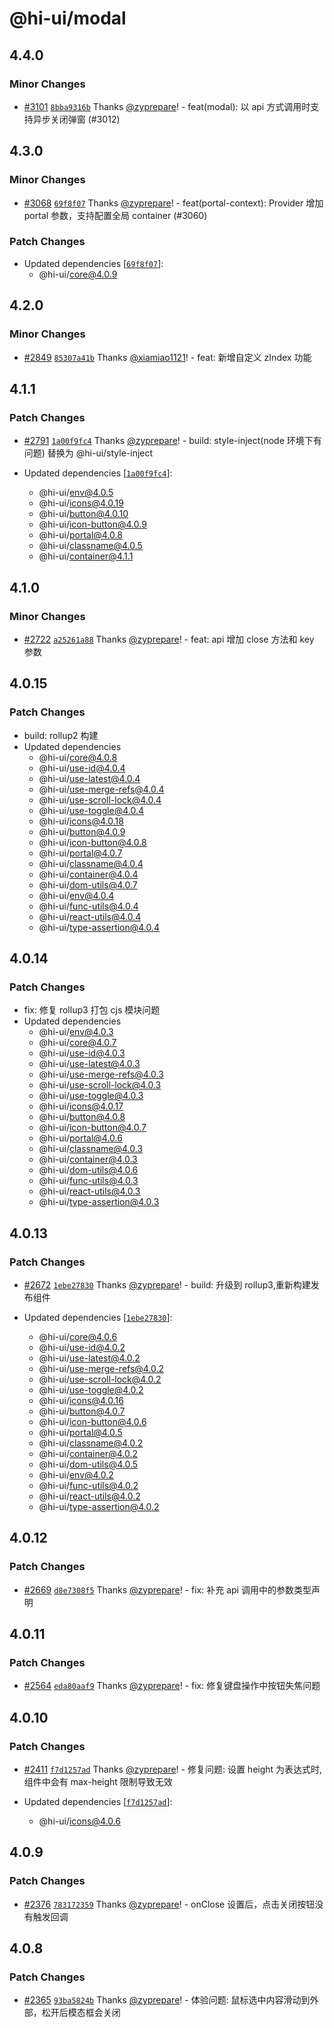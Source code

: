 # @hi-ui/modal

## 4.4.0

### Minor Changes

- [#3101](https://github.com/XiaoMi/hiui/pull/3101) [`8bba9316b`](https://github.com/XiaoMi/hiui/commit/8bba9316baa01df2192bfd4ed5d3c7b3c93c0b87) Thanks [@zyprepare](https://github.com/zyprepare)! - feat(modal): 以 api 方式调用时支持异步关闭弹窗 (#3012)

## 4.3.0

### Minor Changes

- [#3068](https://github.com/XiaoMi/hiui/pull/3068) [`69f8f07`](https://github.com/XiaoMi/hiui/commit/69f8f07006b4aeeea554de424389aeb93e0f1770) Thanks [@zyprepare](https://github.com/zyprepare)! - feat(portal-context): Provider 增加 portal 参数，支持配置全局 container (#3060)

### Patch Changes

- Updated dependencies [[`69f8f07`](https://github.com/XiaoMi/hiui/commit/69f8f07006b4aeeea554de424389aeb93e0f1770)]:
  - @hi-ui/core@4.0.9

## 4.2.0

### Minor Changes

- [#2849](https://github.com/XiaoMi/hiui/pull/2849) [`85307a41b`](https://github.com/XiaoMi/hiui/commit/85307a41bfbb573310f1f4747b979aea5e91474d) Thanks [@xiamiao1121](https://github.com/xiamiao1121)! - feat: 新增自定义 zIndex 功能

## 4.1.1

### Patch Changes

- [#2791](https://github.com/XiaoMi/hiui/pull/2791) [`1a00f9fc4`](https://github.com/XiaoMi/hiui/commit/1a00f9fc4a44619059d7852e846b54fedbd56715) Thanks [@zyprepare](https://github.com/zyprepare)! - build: style-inject(node 环境下有问题) 替换为 @hi-ui/style-inject

- Updated dependencies [[`1a00f9fc4`](https://github.com/XiaoMi/hiui/commit/1a00f9fc4a44619059d7852e846b54fedbd56715)]:
  - @hi-ui/env@4.0.5
  - @hi-ui/icons@4.0.19
  - @hi-ui/button@4.0.10
  - @hi-ui/icon-button@4.0.9
  - @hi-ui/portal@4.0.8
  - @hi-ui/classname@4.0.5
  - @hi-ui/container@4.1.1

## 4.1.0

### Minor Changes

- [#2722](https://github.com/XiaoMi/hiui/pull/2722) [`a25261a88`](https://github.com/XiaoMi/hiui/commit/a25261a884f9b3470924c29564b3c4758ebab6cf) Thanks [@zyprepare](https://github.com/zyprepare)! - feat: api 增加 close 方法和 key 参数

## 4.0.15

### Patch Changes

- build: rollup2 构建
- Updated dependencies
  - @hi-ui/core@4.0.8
  - @hi-ui/use-id@4.0.4
  - @hi-ui/use-latest@4.0.4
  - @hi-ui/use-merge-refs@4.0.4
  - @hi-ui/use-scroll-lock@4.0.4
  - @hi-ui/use-toggle@4.0.4
  - @hi-ui/icons@4.0.18
  - @hi-ui/button@4.0.9
  - @hi-ui/icon-button@4.0.8
  - @hi-ui/portal@4.0.7
  - @hi-ui/classname@4.0.4
  - @hi-ui/container@4.0.4
  - @hi-ui/dom-utils@4.0.7
  - @hi-ui/env@4.0.4
  - @hi-ui/func-utils@4.0.4
  - @hi-ui/react-utils@4.0.4
  - @hi-ui/type-assertion@4.0.4

## 4.0.14

### Patch Changes

- fix: 修复 rollup3 打包 cjs 模块问题
- Updated dependencies
  - @hi-ui/env@4.0.3
  - @hi-ui/core@4.0.7
  - @hi-ui/use-id@4.0.3
  - @hi-ui/use-latest@4.0.3
  - @hi-ui/use-merge-refs@4.0.3
  - @hi-ui/use-scroll-lock@4.0.3
  - @hi-ui/use-toggle@4.0.3
  - @hi-ui/icons@4.0.17
  - @hi-ui/button@4.0.8
  - @hi-ui/icon-button@4.0.7
  - @hi-ui/portal@4.0.6
  - @hi-ui/classname@4.0.3
  - @hi-ui/container@4.0.3
  - @hi-ui/dom-utils@4.0.6
  - @hi-ui/func-utils@4.0.3
  - @hi-ui/react-utils@4.0.3
  - @hi-ui/type-assertion@4.0.3

## 4.0.13

### Patch Changes

- [#2672](https://github.com/XiaoMi/hiui/pull/2672) [`1ebe27830`](https://github.com/XiaoMi/hiui/commit/1ebe2783098b3a8cd980bd10076d67635463800e) Thanks [@zyprepare](https://github.com/zyprepare)! - build: 升级到 rollup3,重新构建发布组件

- Updated dependencies [[`1ebe27830`](https://github.com/XiaoMi/hiui/commit/1ebe2783098b3a8cd980bd10076d67635463800e)]:
  - @hi-ui/core@4.0.6
  - @hi-ui/use-id@4.0.2
  - @hi-ui/use-latest@4.0.2
  - @hi-ui/use-merge-refs@4.0.2
  - @hi-ui/use-scroll-lock@4.0.2
  - @hi-ui/use-toggle@4.0.2
  - @hi-ui/icons@4.0.16
  - @hi-ui/button@4.0.7
  - @hi-ui/icon-button@4.0.6
  - @hi-ui/portal@4.0.5
  - @hi-ui/classname@4.0.2
  - @hi-ui/container@4.0.2
  - @hi-ui/dom-utils@4.0.5
  - @hi-ui/env@4.0.2
  - @hi-ui/func-utils@4.0.2
  - @hi-ui/react-utils@4.0.2
  - @hi-ui/type-assertion@4.0.2

## 4.0.12

### Patch Changes

- [#2669](https://github.com/XiaoMi/hiui/pull/2669) [`d8e7308f5`](https://github.com/XiaoMi/hiui/commit/d8e7308f5ab898795a284141d618a1253d218d9d) Thanks [@zyprepare](https://github.com/zyprepare)! - fix: 补充 api 调用中的参数类型声明

## 4.0.11

### Patch Changes

- [#2564](https://github.com/XiaoMi/hiui/pull/2564) [`eda80aaf9`](https://github.com/XiaoMi/hiui/commit/eda80aaf97bb536ff91321e36deccb3c195eb310) Thanks [@zyprepare](https://github.com/zyprepare)! - fix: 修复键盘操作中按钮失焦问题

## 4.0.10

### Patch Changes

- [#2411](https://github.com/XiaoMi/hiui/pull/2411) [`f7d1257ad`](https://github.com/XiaoMi/hiui/commit/f7d1257ad2006fd40cabb2d16f1fde77677f3117) Thanks [@zyprepare](https://github.com/zyprepare)! - 修复问题: 设置 height 为表达式时,组件中会有 max-height 限制导致无效

- Updated dependencies [[`f7d1257ad`](https://github.com/XiaoMi/hiui/commit/f7d1257ad2006fd40cabb2d16f1fde77677f3117)]:
  - @hi-ui/icons@4.0.6

## 4.0.9

### Patch Changes

- [#2376](https://github.com/XiaoMi/hiui/pull/2376) [`783172359`](https://github.com/XiaoMi/hiui/commit/78317235998b09e080961e25104d84dcea943a28) Thanks [@zyprepare](https://github.com/zyprepare)! - onClose 设置后，点击关闭按钮没有触发回调

## 4.0.8

### Patch Changes

- [#2365](https://github.com/XiaoMi/hiui/pull/2365) [`93ba5824b`](https://github.com/XiaoMi/hiui/commit/93ba5824b325d305fbbfd228888651806a337e33) Thanks [@zyprepare](https://github.com/zyprepare)! - 体验问题: 鼠标选中内容滑动到外部，松开后模态框会关闭
